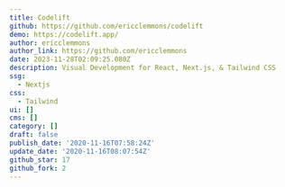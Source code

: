 ```yaml
---
title: Codelift
github: https://github.com/ericclemmons/codelift
demo: https://codelift.app/
author: ericclemmons
author_link: https://github.com/ericclemmons
date: 2023-11-28T02:09:25.080Z
description: Visual Development for React, Next.js, & Tailwind CSS
ssg:
  - Nextjs
css:
  - Tailwind
ui: []
cms: []
category: []
draft: false
publish_date: '2020-11-16T07:58:24Z'
update_date: '2020-11-16T08:07:54Z'
github_star: 17
github_fork: 2
---
```

